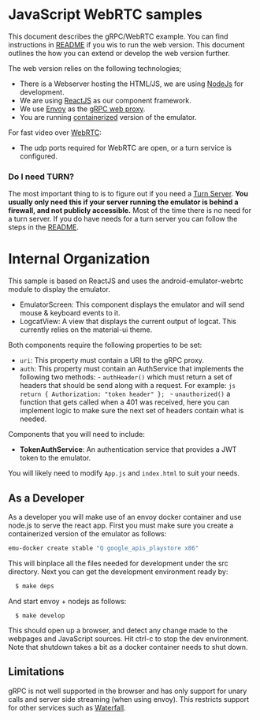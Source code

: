 JavaScript WebRTC samples
=========================

This document describes the gRPC/WebRTC example. You can find instructions in [README](../README.MD) if you wis to run the web version. This document outlines the how you can extend or develop the web version further.

The web version relies on the following technologies;

- There is a Webserver hosting the HTML/JS, we are using [NodeJs](https://nodejs.org/en/) for development.
- We are using [ReactJS](https://reactjs.org/) as our component framework.
- We use [Envoy](https://www.envoyproxy.io/) as the [gRPC web proxy](https://grpc.io/blog/state-of-grpc-web/).
- You are running [containerized](../README.MD) version of the emulator.

For fast video over [WebRTC](www.webrtc.org):

- The udp ports required for WebRTC are open, or a turn service is configured.

### Do I need TURN?

The most important thing to is to figure out if you need a [Turn Server](https://en.wikipedia.org/wiki/Traversal_Using_Relays_around_NAT).
**You usually only need this if your server running the emulator is behind a firewall, and not publicly accessible.**
Most of the time there is no need for a turn server. If you do have needs for a turn server you can follow the steps in the
[README](turn/README.MD).

# Internal Organization

This sample is based on ReactJS and uses the android-emulator-webrtc module to display the emulator.

- EmulatorScreen: This component displays the emulator and will send mouse & keyboard events to it.
- LogcatView: A view that displays the current output of logcat. This currently relies on the material-ui theme.

Both components require the following properties to be set:

- `uri`: This property must contain a URI to the gRPC proxy.
- `auth`: This property must contain an AuthService that implements the following two methods:
      - `authHeader()` which must return a set of headers that should be send along with a request. For example:
      ```js
          return { Authorization: "token header" };
      ```
      - `unauthorized()` a function that gets called when a 401 was received, here you can implement logic
         to make sure the next set of headers contain what is needed.

Components that you will need to include:
- **TokenAuthService**: An authentication service that provides a JWT token to the emulator.

You will likely need to modify `App.js` and `index.html` to suit your needs.

## As a Developer

As a developer you will make use of an envoy docker container and use node.js to serve the react app.  First you must
make sure you create a containerized version of the emulator as follows:

```sh
emu-docker create stable "Q google_apis_playstore x86"
```

This will binplace all the files needed for development under the src directory.
Next you can get the development environment ready by:


```sh
  $ make deps
```

And start envoy + nodejs as follows:

```
  $ make develop
```

This should open up a browser, and detect any change made to the webpages and JavaScript sources. Hit ctrl-c to stop the dev environment. Note that shutdown takes a bit as a docker container needs to shut down.

## Limitations

gRPC is not well supported in the browser and has only support for unary calls and server side streaming (when using envoy). This restricts support for other services such as [Waterfall](https://github.com/google/devx-tools/tree/master/waterfall).
